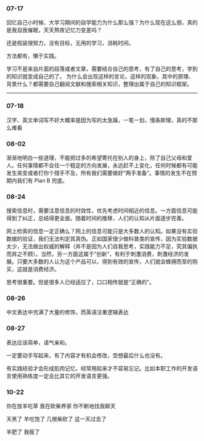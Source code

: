 ### 07-17

回忆自己小时候、大学习期间的自学能力为什么那么强？为什么现在这么弱，真的是我自我催眠，天天熬夜记忆力变差吗？

还是假装很努力，没有目标，无用的学习，消耗时间。

方法都有，懒于实践。


学习不是来自片面的段落或者文章，需要结合自己的思考，有了自己的思考，学到的知识就变成自己的了。
为什么会出现这样的言论，这样的现象，其中的原理、背景什么？都需要自己翻阅文献和搜索相关知识，整理出属于自己的知识框架。

---


### 07-18

汉字、英文单词写不好大概率是因为写的太急躁，一笔一划，慢条斯理，真的不那么难看


### 08-02

渐渐地明白一些道理，不能把过多的希望寄托在别人的身上，除了自己父母和爱人。任何事情都不会往一个稳定的方向发展，永远赶不上变化，任何时候都有可能发生突变或者打你个措手不及，所有我们需要做好“两手准备”。事情的发生不在预期内我们有 Plan B 兜底。

### 08-24

搜索信息时，需要注意信息的时效性，优先考虑时间相近的信息。一方面信息可能得到了纠正，总结得更全面。随着时间的推移，人们的认知从片面逐步完善。

网上检索的信息一定正确么？网上的信息可能只是大多数人的认知。如果没有实验数据的验证，我们无法判定其真伪。正如国家很少做科普类的宣传，因为实验数据太少，无法做出权威的解释（并不是因为人们自我思考，实践能力不足，究其偏执而弃之不顾）。当然，另一方面这属于“创新”，有利于刺激消费，刺激经济的发展。只要大多数的人认为这个产品可以，得到有效的宣传，人们就会蜂拥而至的购买，这就是消费经济。

思考很重要。但是很多人已经适应了，口口相传就是“正确的”。

### 08-26

中文表达中充满了大量的修饰，而英语注重逻辑表达


### 08-27

表达应该简单，语气亲和。

一定要动手写起来，有了内容才有机会修改，空想最后什么也没有。

有实践经验才会形成肌肉记忆，经常用起来才不容易忘记。比如本职工作的开发语言使用熟练度一定会比其它的开发语言更强。


### 10-22

你在放羊吃草
我在砍柴养家
你不断地找我聊天

天黑了
羊吃饱了
几根柴砍了
这一天过去了

羊肥了
我瘦了